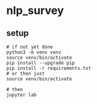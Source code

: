 # nlp_survey

## setup

```shell
# if not yet done
python3 -m venv venv
source venv/bin/activate
pip install --upgrade pip
pip install -r requirements.txt
# or then just
source venv/bin/activate

# then
jupyter lab
```

